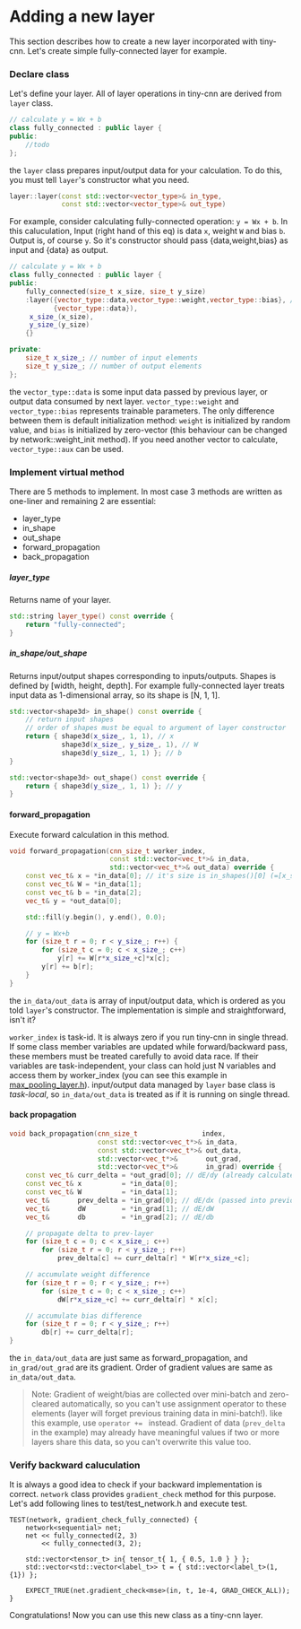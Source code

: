 # Adding a new layer
This section describes how to create a new layer incorporated with tiny-cnn. Let's create simple fully-connected layer for example.

### Declare class
Let's define your layer. All of layer operations in tiny-cnn are derived from ```layer``` class.

```cpp
// calculate y = Wx + b 
class fully_connected : public layer {
public:
    //todo 
};

```

the ```layer``` class prepares input/output data for  your calculation. To do this, you must tell ```layer```'s constructor what you need.

```cpp
layer::layer(const std::vector<vector_type>& in_type,
             const std::vector<vector_type>& out_type)
```

For example, consider calculating fully-connected operation:  ```y = Wx + b```. In this caluculation, Input (right hand of this eq) is data ```x```, weight ```W``` and bias ```b```. Output  is, of course ```y```. So it's constructor should pass {data,weight,bias} as input and {data} as output.

```cpp
// calculate y = Wx + b
class fully_connected : public layer {
public:
    fully_connected(size_t x_size, size_t y_size)
    :layer({vector_type::data,vector_type::weight,vector_type::bias}, // x, W and b
           {vector_type::data}),
     x_size_(x_size),
     y_size_(y_size)
    {}

private:
    size_t x_size_; // number of input elements
    size_t y_size_; // number of output elements
};

```

the ```vector_type::data``` is some input data passed by previous layer, or output data consumed by next layer. ```vector_type::weight``` and ```vector_type::bias``` represents trainable parameters. The only difference between them is default initialization method: ```weight``` is initialized by random value, and ```bias``` is initialized by zero-vector (this behaviour can be changed by network::weight_init method). If you need another vector to calculate, ```vector_type::aux``` can be used.

### Implement virtual method
There are 5 methods to implement. In most case 3 methods are written as one-liner and remaining 2 are essential:

- layer_type
- in_shape
- out_shape
- forward_propagation
- back_propagation

##### layer_type
Returns name of your layer.

```cpp
std::string layer_type() const override {
    return "fully-connected";
}
```

##### in_shape/out_shape
Returns input/output shapes corresponding to inputs/outputs. Shapes is defined by [width, height, depth]. For example fully-connected layer treats input data as 1-dimensional array, so its shape is [N, 1, 1].

```cpp
std::vector<shape3d> in_shape() const override {
    // return input shapes
    // order of shapes must be equal to argument of layer constructor
    return { shape3d(x_size_, 1, 1), // x
             shape3d(x_size_, y_size_, 1), // W
             shape3d(y_size_, 1, 1) }; // b
}

std::vector<shape3d> out_shape() const override {
    return { shape3d(y_size_, 1, 1) }; // y
}
```

#### forward_propagation
Execute forward calculation in this method.

```cpp
void forward_propagation(cnn_size_t worker_index,
                         const std::vector<vec_t*>& in_data,
                         std::vector<vec_t*>& out_data) override {
    const vec_t& x = *in_data[0]; // it's size is in_shapes()[0] (=[x_size_,1,1])
    const vec_t& W = *in_data[1];
    const vec_t& b = *in_data[2];
    vec_t& y = *out_data[0];

    std::fill(y.begin(), y.end(), 0.0);

    // y = Wx+b
    for (size_t r = 0; r < y_size_; r++) {
        for (size_t c = 0; c < x_size_; c++)
            y[r] += W[r*x_size_+c]*x[c];
        y[r] += b[r];
    }
}
```

the ```in_data/out_data``` is array of input/output data, which is ordered as you told ```layer```'s constructor. The implementation is simple and straightforward, isn't it?

```worker_index``` is task-id. It is always zero if you run tiny-cnn in single thread. If some class member variables are updated while forward/backward pass, these members must be treated carefully to avoid data race. If their variables are task-independent, your class can hold just N variables and access them by worker_index (you can see this example in [max_pooling_layer.h](../tiny_cnn/layers/max_pooling_layer.h)).
input/output data managed by ```layer``` base class is *task-local*, so ```in_data/out_data``` is treated as if it is running on single thread.

#### back propagation

```cpp
void back_propagation(cnn_size_t                index,
                      const std::vector<vec_t*>& in_data,
                      const std::vector<vec_t*>& out_data,
                      std::vector<vec_t*>&       out_grad,
                      std::vector<vec_t*>&       in_grad) override {
    const vec_t& curr_delta = *out_grad[0]; // dE/dy (already calculated in next layer)
    const vec_t& x          = *in_data[0];
    const vec_t& W          = *in_data[1];
    vec_t&       prev_delta = *in_grad[0]; // dE/dx (passed into previous layer)
    vec_t&       dW         = *in_grad[1]; // dE/dW
    vec_t&       db         = *in_grad[2]; // dE/db

    // propagate delta to prev-layer
    for (size_t c = 0; c < x_size_; c++)
        for (size_t r = 0; r < y_size_; r++)
            prev_delta[c] += curr_delta[r] * W[r*x_size_+c];

    // accumulate weight difference
    for (size_t r = 0; r < y_size_; r++)
        for (size_t c = 0; c < x_size_; c++)
            dW[r*x_size_+c] += curr_delta[r] * x[c];

    // accumulate bias difference
    for (size_t r = 0; r < y_size_; r++)
        db[r] += curr_delta[r];
}
```

the ```in_data/out_data``` are just same as forward_propagation, and ```in_grad/out_grad``` are its gradient. Order of gradient values are same as ```in_data/out_data```.

> Note: Gradient of weight/bias are collected over mini-batch and zero-cleared automatically, so you can't use assignment operator to these elements (layer will forget previous training data in mini-batch!). like this example, use ```operator += ``` instead. Gradient of data (```prev_delta``` in the example) may already have meaningful values if two or more layers share this data, so you can't overwrite this value too.

### Verify backward caluculation
It is always a good idea to check if your backward implementation is correct. ```network``` class provides ```gradient_check``` method for this purpose.
Let's add following lines to test/test_network.h and execute test.
```
TEST(network, gradient_check_fully_connected) {
    network<sequential> net;
    net << fully_connected(2, 3)
        << fully_connected(3, 2);

    std::vector<tensor_t> in{ tensor_t{ 1, { 0.5, 1.0 } } };
    std::vector<std::vector<label_t>> t = { std::vector<label_t>(1, {1}) };

    EXPECT_TRUE(net.gradient_check<mse>(in, t, 1e-4, GRAD_CHECK_ALL));
}
```

Congratulations! Now you can use this new class as a tiny-cnn layer.
